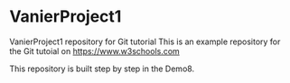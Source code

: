 # VanierProject1
VanierProject1 repository for Git tutorial
This is an example repository for the Git tutoial on https://www.w3schools.com

This repository is built step by step in the Demo8.
